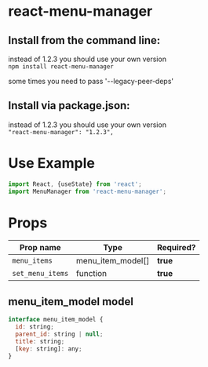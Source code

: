 # react-menu-manager

## Install from the command line:

instead of 1.2.3 you should use your own version <br />
`npm install react-menu-manager`

some times you need to pass '--legacy-peer-deps'

## Install via package.json:

instead of 1.2.3 you should use your own version <br />
`"react-menu-manager": "1.2.3",`

# Use Example

```javascript
import React, {useState} from 'react';
import MenuManager from 'react-menu-manager';
```

# Props

| Prop name        | Type              | Required? |
| ---------------- | ----------------- | --------- |
| `menu_items`     | menu_item_model[] | **true**  |
| `set_menu_items` | function          | **true**  |

## menu_item_model model

```javascript
interface menu_item_model {
  id: string;
  parent_id: string | null;
  title: string;
  [key: string]: any;
}
```
